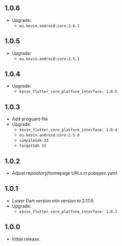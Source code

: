 ## 1.0.6

* Upgrade:
  - `eu.kevin.android:core:2.6.1`

## 1.0.5

* Upgrade:
    - `eu.kevin.android:core:2.5.1`

## 1.0.4

* Upgrade:
    - `kevin_flutter_core_platform_interface: 1.0.5`

## 1.0.3

* Add proguard file
* Upgrade:
    - `kevin_flutter_core_platform_interface: 1.0.4`
    - `eu.kevin.android:core:2.5.0`
    - `compileSdk 33`
    - `targetSdk 33`

## 1.0.2

* Adjust repository/homepage URLs in pubspec.yaml

## 1.0.1

* Lower Dart version min version to 2.17.6
* Upgrade:
    - `kevin_flutter_core_platform_interface: 1.0.1`

## 1.0.0

* Initial release.